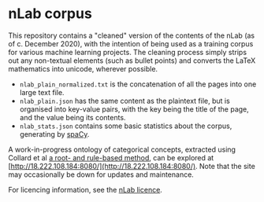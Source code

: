 # nLab corpus

This repository contains a "cleaned" version of the contents of the nLab (as of c. December 2020), with the intention of being used as a training corpus for various machine learning projects.
The cleaning process simply strips out any non-textual elements (such as bullet points) and converts the LaTeX mathematics into unicode, wherever possible.

- `nlab_plain_normalized.txt` is the concatenation of all the pages into one large text file.
- `nlab_plain.json` has the same content as the plaintext file, but is organised into key-value pairs, with the key being the title of the page, and the value being its contents.
- `nlab_stats.json` contains some basic statistics about the corpus, generating by [spaCy](https://spacy.io).

A work-in-progress ontology of categorical concepts, extracted using Collard et al [a root- and rule-based method](https://tsapps.nist.gov/publication/get_pdf.cfm?pub_id=919688), can be explored at [http://18.222.108.184:8080/](http://18.222.108.184:8080/). Note that the site may occasionally be down for updates and maintenance.

For licencing information, see the [nLab licence](https://ncatlab.org/nlab/show/HomePage#TermsOfUse).
